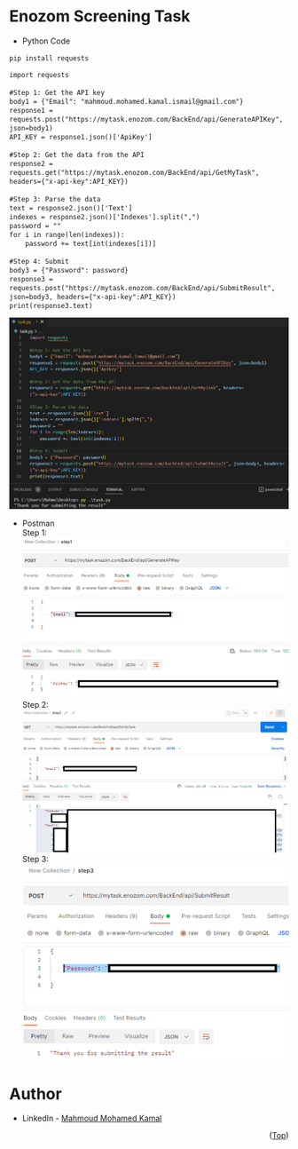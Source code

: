 # Enozom Screening Task

- Python Code
```
pip install requests
```
```
import requests

#Step 1: Get the API key
body1 = {"Email": "mahmoud.mohamed.kamal.ismail@gmail.com"}
response1 = requests.post("https://mytask.enozom.com/BackEnd/api/GenerateAPIKey", json=body1)
API_KEY = response1.json()['ApiKey']

#Step 2: Get the data from the API
response2 = requests.get("https://mytask.enozom.com/BackEnd/api/GetMyTask", headers={"x-api-key":API_KEY})

#Step 3: Parse the data
text = response2.json()['Text']
indexes = response2.json()['Indexes'].split(",")
password = ""
for i in range(len(indexes)):
    password += text[int(indexes[i])]

#Step 4: Submit
body3 = {"Password": password}
response3 = requests.post("https://mytask.enozom.com/BackEnd/api/SubmitResult", json=body3, headers={"x-api-key":API_KEY})
print(response3.text)
```
![alt text](./screenshots/task.PNG)

- Postman \
Step 1: \
![alt text](./screenshots/step1.PNG)
Step 2: \
![alt text](./screenshots/step2.PNG)
Step 3: \
![alt text](./screenshots/step3.PNG)

# Author
* LinkedIn - [Mahmoud Mohamed Kamal](https://www.linkedin.com/in/mahmoudfierro98)

<p align="right">(<a href="#top">Top</a>)</p>

